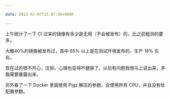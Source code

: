 ```yaml
---

date: 2022-03-07T15:07:56+0800

---
```


上午统计了一下 CI 过来的镜像有多少是无用（不会被发布）的，比之前粗测的要多。

大概40%的镜像被发布过，其中 85% 以上是在测试环境发布的，生产 18% 左右。

现在过的很不开心，压抑，心理也变得不健康了。以后有问题我想马上说出来，矛盾需要暴露出来。

另外看了一下 Docker 里面使用 Pigz 解压的参数，会使用所有 CPU，并且没有给配置参数。
